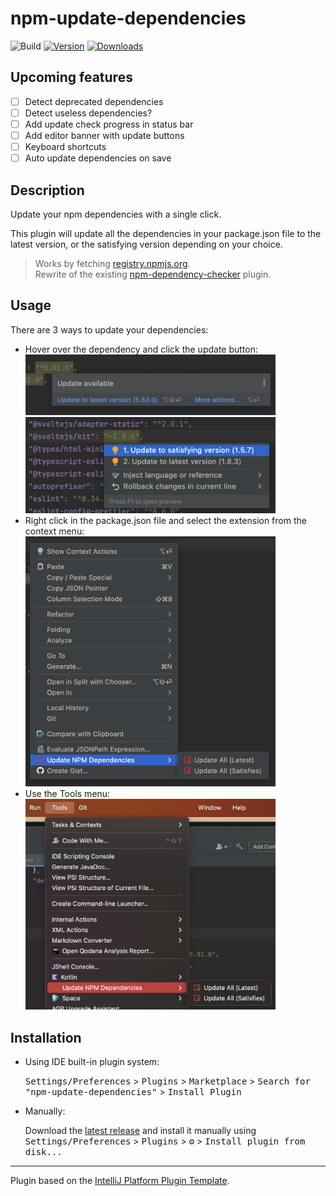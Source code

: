 # npm-update-dependencies

![Build](https://github.com/WarningImHack3r/npm-update-dependencies/workflows/Build/badge.svg)
[![Version](https://img.shields.io/jetbrains/plugin/v/com.github.warningimhack3r.npmupdatedependencies.svg)](https://plugins.jetbrains.com/plugin/com.github.warningimhack3r.npmupdatedependencies)
[![Downloads](https://img.shields.io/jetbrains/plugin/d/com.github.warningimhack3r.npmupdatedependencies.svg)](https://plugins.jetbrains.com/plugin/com.github.warningimhack3r.npmupdatedependencies)

## Upcoming features
- [ ] Detect deprecated dependencies
- [ ] Detect useless dependencies?
- [ ] Add update check progress in status bar
- [ ] Add editor banner with update buttons
- [ ] Keyboard shortcuts
- [ ] Auto update dependencies on save

## Description
<!-- Plugin description -->
Update your npm dependencies with a single click.

This plugin will update all the dependencies in your package.json file to the latest version, or the satisfying version depending on your choice.

> Works by fetching [registry.npmjs.org](https://registry.npmjs.org).  
> Rewrite of the existing [npm-dependency-checker](https://github.com/unger1984/npm-dependency-checker) plugin.
<!-- Plugin description end -->

## Usage

There are 3 ways to update your dependencies:
- Hover over the dependency and click the update button:
    <img src="assets/popup.png" style="max-width: 400px">
    <img src="assets/popup-details.png" style="max-width: 400px">
- Right click in the package.json file and select the extension from the context menu:
    <img src="assets/right-click-menu.png" style="max-width: 400px">
- Use the Tools menu:
    <img src="assets/tools-menubar.png" style="max-width: 400px">

## Installation

- Using IDE built-in plugin system:
  
  <kbd>Settings/Preferences</kbd> > <kbd>Plugins</kbd> > <kbd>Marketplace</kbd> > <kbd>Search for "npm-update-dependencies"</kbd> >
  <kbd>Install Plugin</kbd>
  
- Manually:

  Download the [latest release](https://github.com/WarningImHack3r/npm-update-dependencies/releases/latest) and install it manually using
  <kbd>Settings/Preferences</kbd> > <kbd>Plugins</kbd> > <kbd>⚙️</kbd> > <kbd>Install plugin from disk...</kbd>


---
Plugin based on the [IntelliJ Platform Plugin Template][template].

[template]: https://github.com/JetBrains/intellij-platform-plugin-template
